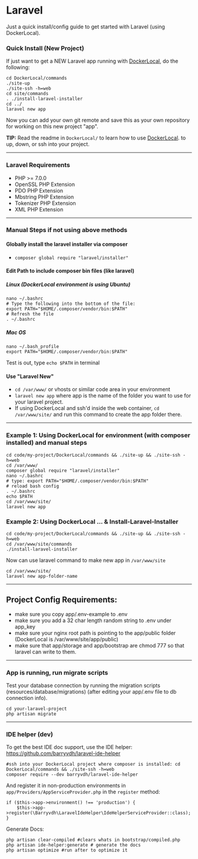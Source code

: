 # Laravel

Just a quick install/config guide to get started with Laravel (using DockerLocal).

### Quick Install (New Project)

If just want to get a NEW Laravel app running with [DockerLocal](https://github.com/amurrell/DockerLocal), do the following:

```
cd DockerLocal/commands
./site-up
./site-ssh -h=web
cd site/commands
. ./install-laravel-installer
cd ../
laravel new app
```

Now you can add your own git remote and save this as your own repository for working on this new project "app".

**TIP:** Read the readme in `DockerLocal/` to learn how to use [DockerLocal](https://github.com/amurrell/DockerLocal). to up, down, or ssh into your project.

---

### Laravel Requirements

- PHP >= 7.0.0
- OpenSSL PHP Extension
- PDO PHP Extension
- Mbstring PHP Extension
- Tokenizer PHP Extension
- XML PHP Extension

---

### Manual Steps if not using above methods

#### Globally install the laravel installer via composer

- `composer global require "laravel/installer"`

#### Edit Path to include composer bin files (like laravel)

##### Linux (DockerLocal environment is using Ubuntu)

```
nano ~/.bashrc
# Type the following into the bottom of the file:
export PATH="$HOME/.composer/vendor/bin:$PATH"
# Refresh the file
. ~/.bashrc
```

##### Mac OS

```
nano ~/.bash_profile
export PATH="$HOME/.composer/vendor/bin:$PATH"
```

Test is out, type `echo $PATH` in terminal

#### Use "Laravel New"

- `cd /var/www/` or vhosts or similar code area in your environment
- `laravel new app` where app is the name of the folder you want to use for your laravel project.
- If using DockerLocal and ssh'd inside the web container, `cd /var/www/site/` and run this command to create the app folder there.

---

### Example 1: Using DockerLocal for environment (with composer installed) and manual steps

```
cd code/my-project/DockerLocal/commands && ./site-up && ./site-ssh -h=web
cd /var/www/
composer global require "laravel/installer"
nano ~/.bashrc
# type: export PATH="$HOME/.composer/vendor/bin:$PATH"
# reload bash config
. ~/.bashrc
echo $PATH
cd /var/www/site/
laravel new app
```

### Example 2: Using DockerLocal ... & Install-Laravel-Installer

```
cd code/my-project/DockerLocal/commands && ./site-up && ./site-ssh -h=web
cd /var/www/site/commands
./install-laravel-installer
```

Now can use laravel command to make new app in `/var/www/site`

``` 
cd /var/www/site/
laravel new app-folder-name
```

---


## Project Config Requirements:

- make sure you copy app/.env-example to .env
- make sure you add a 32 char length random string to .env under app_key
- make sure your nginx root path is pointing to the app/public folder (DockerLocal is /var/www/site/app/public)
- make sure that app/storage and app/bootstrap are chmod 777 so that laravel can write to them.

---

### App is running, run migrate scripts

Test your database connection by running the migration scripts (resources/database/migrations) (after editing your app/.env file to db connection info).

```
cd your-laravel-project
php artisan migrate
```
---

### IDE helper (dev)

To get the best IDE doc support, use the IDE helper: https://github.com/barryvdh/laravel-ide-helper

```
#ssh into your DockerLocal project where composer is installed: cd DockerLocal/commands && ./site-ssh -h=web
composer require --dev barryvdh/laravel-ide-helper
```

And register it in non-production environments in `app/Providers/AppServiceProvider.php` in the `register` method:

```
if ($this->app->environment() !== 'production') {
    $this->app->register(\Barryvdh\LaravelIdeHelper\IdeHelperServiceProvider::class);
}
```

Generate Docs:

```
php artisan clear-compiled #clears whats in bootstrap/compiled.php
php artisan ide-helper:generate # generate the docs
php artisan optimize #run after to optimize it
```
